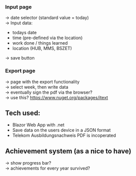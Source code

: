 ### Input page
-> date selector (standard value = today)  
-> Input data:
- todays date
- time (pre-defined via the location)
- work done / things learned
- location (HUB, MMS, BSZET)

-> save button 

### Export page
-> page with the export functionality  
-> select week, then write data  
-> eventually sign the pdf via the browser?  
-> use this? https://www.nuget.org/packages/itext  


## Tech used:
- Blazor Web App with .net
- Save data on the users device in a JSON format
- Telekom Ausbildungsnachweis PDF is incoperated


## Achievement system (as a nice to have)
-> show progress bar?  
-> achievements for every year survived?